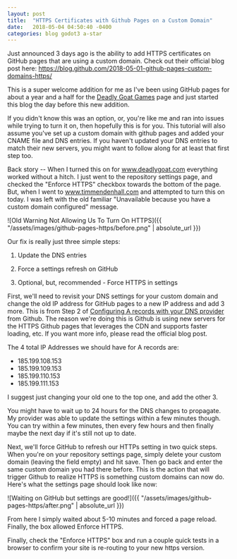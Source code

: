 ```yaml
---
layout: post
title:  "HTTPS Certificates with Github Pages on a Custom Domain"
date:   2018-05-04 04:50:40 -0400
categories: blog godot3 a-star
---
```


Just announced 3 days ago is the ability to add HTTPS certificates on GitHub
pages that are using a custom domain.  Check out their official blog post here:
<https://blog.github.com/2018-05-01-github-pages-custom-domains-https/>

This is a super welcome addition for me as I've been using GitHub pages for
about a year and a half for the [Deadly Goat Games](https://www.deadlygoat.com)
page and just started this blog the day before this new addition.

If you didn't know this was an option, or, you're like me and ran into issues
while trying to turn it on, then hopefully this is for you.  This tutorial will
also assume you've set up a custom domain with github pages and added your CNAME
file and DNS entries.  If you haven't updated your DNS entries to match their
new servers, you might want to follow along for at least that first step too.

Back story -- When I turned this on for www.deadlygoat.com everything worked without a
hitch.  I just went to the repository settings page, and checked the "Enforce
HTTPS" checkbox towards the bottom of the page.  But, when I went to
www.timmendenhall.com and attempted to turn this on today.  I was left with
the old familiar "Unavailable because you have a custom domain configured"
message.

![Old Warning Not Allowing Us To Turn On HTTPS]({{ "/assets/images/github-pages-https/before.png" | absolute_url }})

Our fix is really just three simple steps:

1) Update the DNS entries

2) Force a settings refresh on GitHub

3) Optional, but, recommended - Force HTTPS in settings

First, we'll need to revisit your DNS settings for your custom domain and change the old IP address for GitHub pages to a
new IP address and add 3 more.  This is from Step 2 of [Configuring A records
with your DNS provider](https://help.github.com/articles/setting-up-an-apex-domain/) from Github.  The reason we're doing this is Github is using new servers for the HTTPS Github pages that leverages the CDN and supports faster loading, etc.  If you want more info, please read the official blog post.

The 4 total IP Addresses we should have for A records are:

* 185.199.108.153
* 185.199.109.153
* 185.199.110.153
* 185.199.111.153

I suggest just changing your old one to the top one, and add the other 3.

You might have to wait up to 24 hours for the DNS changes to propagate.
My provider was able to update the settings within a few minutes though.  You
can try within a few minutes, then every few hours and then finally maybe the
next day if it's still not up to date.

Next, we'll force GitHub to refresh our HTTPs setting in two quick steps.  When
you're on your repository settings page, simply delete your custom domain
(leaving the field empty) and hit save.  Then go back and enter the same custom
domain you had there before.  This is the action that will trigger Github to
realize HTTPS is something custom domains can now do.  Here's what the settings
page should look like now:

![Waiting on GitHub but settings are good!]({{ "/assets/images/github-pages-https/after.png" | absolute_url }})

From here I simply waited about 5-10 minutes and forced a page reload.  Finally,
the box allowed Enforce HTTPS.

Finally, check the "Enforce HTTPS" box and run a couple quick tests in a browser
to confirm your site is re-routing to your new https version.
